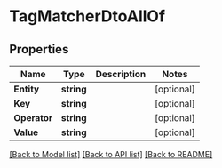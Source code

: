 # TagMatcherDtoAllOf

## Properties

Name | Type | Description | Notes
------------ | ------------- | ------------- | -------------
**Entity** | **string** |  | [optional] 
**Key** | **string** |  | [optional] 
**Operator** | **string** |  | [optional] 
**Value** | **string** |  | [optional] 

[[Back to Model list]](../README.md#documentation-for-models) [[Back to API list]](../README.md#documentation-for-api-endpoints) [[Back to README]](../README.md)


